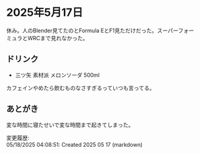 # 2025年5月17日

休み。人のBlender見てたのとFormula EとF1見ただけだった。スーパーフォーミュラとWRCまで見れなかった。

## ドリンク

- 三ツ矢 素材派 メロンソーダ 500ml

カフェインやめたら飲むものなさすぎるっていつも言ってる。

## あとがき

変な時間に寝たせいで変な時間まで起きてしまった。

変更履歴:  
05/18/2025 04:08:51: Created 2025 05 17 (markdown)  
